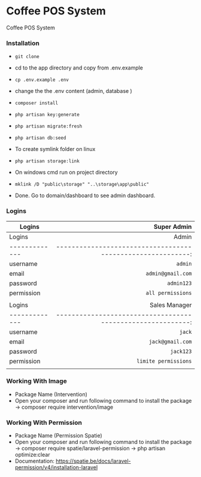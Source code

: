 
# Coffee POS System 

Coffee POS System 

### Installation

-  ```git clone ```

- cd to the app directory and copy from .env.example

-  ```cp .env.example .env```

- change the the .env content (admin, database )

-  ```composer install```

-  ```php artisan key:generate```

-  ```php artisan migrate:fresh```

-  ```php artisan db:seed```

- To create symlink folder on linux

-  ```php artisan storage:link```

- On windows cmd run on project directory

-  ```mklink /D "public\storage" "..\storage\app\public"```

- Done. Go to domain/dashboard to see admin dashboard.
  

### Logins
| Logins  		| Super Admin 									           |
| -------------|----------------------------------------------------------:|
| Logins  		| Admin 									               |
| -------------|----------------------------------------------------------:|
| username     | `admin` 					                               |
| email        | `admin@gmail.com`                                         |
| password 	   | `admin123`                            			           |
| permission   | `all permissions`                                         |
|              |                                                           |
| Logins  	   | Sales Manager 									           |
| -------------|----------------------------------------------------------:|
| username     | `jack` 					                               |
| email        | `jack@gmail.com`                                          |
| password 	   | `jack123`                              			       |
| permission   | `limite permissions`                                      |
|              |                                                           |

### Working With Image
 - Package Name (Intervention)
 - Open your composer and run following command to install the package
    -> composer require intervention/image

### Working With Permission
 - Package Name (Permission Spatie)
 - Open your composer and run following command to install the package
    ->  composer require spatie/laravel-permission
    ->  php artisan optimize:clear
 - Documentation: https://spatie.be/docs/laravel-permission/v4/installation-laravel